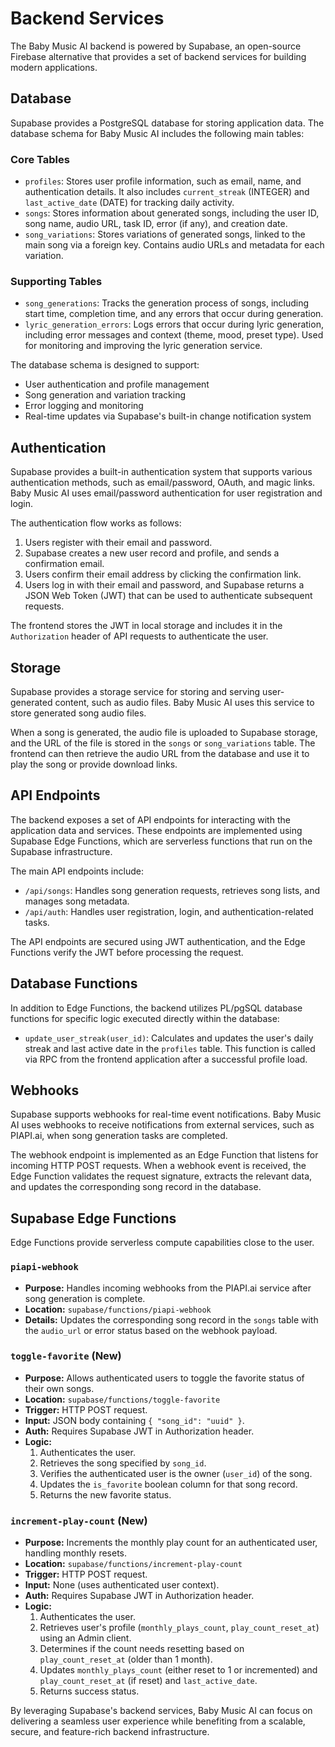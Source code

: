 # Backend Services

The Baby Music AI backend is powered by Supabase, an open-source Firebase alternative that provides a set of backend services for building modern applications.

## Database

Supabase provides a PostgreSQL database for storing application data. The database schema for Baby Music AI includes the following main tables:

### Core Tables

- `profiles`: Stores user profile information, such as email, name, and authentication details. It also includes `current_streak` (INTEGER) and `last_active_date` (DATE) for tracking daily activity.
- `songs`: Stores information about generated songs, including the user ID, song name, audio URL, task ID, error (if any), and creation date.
- `song_variations`: Stores variations of generated songs, linked to the main song via a foreign key. Contains audio URLs and metadata for each variation.

### Supporting Tables

- `song_generations`: Tracks the generation process of songs, including start time, completion time, and any errors that occur during generation.
- `lyric_generation_errors`: Logs errors that occur during lyric generation, including error messages and context (theme, mood, preset type). Used for monitoring and improving the lyric generation service.

The database schema is designed to support:
- User authentication and profile management
- Song generation and variation tracking
- Error logging and monitoring
- Real-time updates via Supabase's built-in change notification system

## Authentication

Supabase provides a built-in authentication system that supports various authentication methods, such as email/password, OAuth, and magic links. Baby Music AI uses email/password authentication for user registration and login.

The authentication flow works as follows:

1. Users register with their email and password.
2. Supabase creates a new user record and profile, and sends a confirmation email.
3. Users confirm their email address by clicking the confirmation link.
4. Users log in with their email and password, and Supabase returns a JSON Web Token (JWT) that can be used to authenticate subsequent requests.

The frontend stores the JWT in local storage and includes it in the `Authorization` header of API requests to authenticate the user.

## Storage

Supabase provides a storage service for storing and serving user-generated content, such as audio files. Baby Music AI uses this service to store generated song audio files.

When a song is generated, the audio file is uploaded to Supabase storage, and the URL of the file is stored in the `songs` or `song_variations` table. The frontend can then retrieve the audio URL from the database and use it to play the song or provide download links.

## API Endpoints

The backend exposes a set of API endpoints for interacting with the application data and services. These endpoints are implemented using Supabase Edge Functions, which are serverless functions that run on the Supabase infrastructure.

The main API endpoints include:

- `/api/songs`: Handles song generation requests, retrieves song lists, and manages song metadata.
- `/api/auth`: Handles user registration, login, and authentication-related tasks.

The API endpoints are secured using JWT authentication, and the Edge Functions verify the JWT before processing the request.

## Database Functions

In addition to Edge Functions, the backend utilizes PL/pgSQL database functions for specific logic executed directly within the database:

- `update_user_streak(user_id)`: Calculates and updates the user's daily streak and last active date in the `profiles` table. This function is called via RPC from the frontend application after a successful profile load.

## Webhooks

Supabase supports webhooks for real-time event notifications. Baby Music AI uses webhooks to receive notifications from external services, such as PIAPI.ai, when song generation tasks are completed.

The webhook endpoint is implemented as an Edge Function that listens for incoming HTTP POST requests. When a webhook event is received, the Edge Function validates the request signature, extracts the relevant data, and updates the corresponding song record in the database.

## Supabase Edge Functions

Edge Functions provide serverless compute capabilities close to the user.

### `piapi-webhook`

-   **Purpose:** Handles incoming webhooks from the PIAPI.ai service after song generation is complete.
-   **Location:** `supabase/functions/piapi-webhook`
-   **Details:** Updates the corresponding song record in the `songs` table with the `audio_url` or error status based on the webhook payload.

### `toggle-favorite` (New)

-   **Purpose:** Allows authenticated users to toggle the favorite status of their own songs.
-   **Location:** `supabase/functions/toggle-favorite`
-   **Trigger:** HTTP POST request.
-   **Input:** JSON body containing `{ "song_id": "uuid" }`.
-   **Auth:** Requires Supabase JWT in Authorization header.
-   **Logic:**
    1. Authenticates the user.
    2. Retrieves the song specified by `song_id`.
    3. Verifies the authenticated user is the owner (`user_id`) of the song.
    4. Updates the `is_favorite` boolean column for that song record.
    5. Returns the new favorite status.

### `increment-play-count` (New)

-   **Purpose:** Increments the monthly play count for an authenticated user, handling monthly resets.
-   **Location:** `supabase/functions/increment-play-count`
-   **Trigger:** HTTP POST request.
-   **Input:** None (uses authenticated user context).
-   **Auth:** Requires Supabase JWT in Authorization header.
-   **Logic:**
    1. Authenticates the user.
    2. Retrieves user's profile (`monthly_plays_count`, `play_count_reset_at`) using an Admin client.
    3. Determines if the count needs resetting based on `play_count_reset_at` (older than 1 month).
    4. Updates `monthly_plays_count` (either reset to 1 or incremented) and `play_count_reset_at` (if reset) and `last_active_date`.
    5. Returns success status.

By leveraging Supabase's backend services, Baby Music AI can focus on delivering a seamless user experience while benefiting from a scalable, secure, and feature-rich backend infrastructure.
